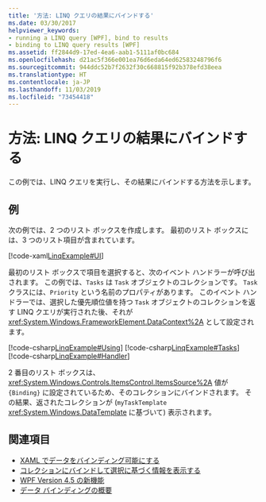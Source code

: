```yaml
---
title: '方法: LINQ クエリの結果にバインドする'
ms.date: 03/30/2017
helpviewer_keywords:
- running a LINQ query [WPF], bind to results
- binding to LINQ query results [WPF]
ms.assetid: ff2844d9-17ed-4ea6-aab1-5111af0bc684
ms.openlocfilehash: d21ac5f366e001ea76d6eda64ed62583248796f6
ms.sourcegitcommit: 944ddc52b7f2632f30c668815f92b378efd38eea
ms.translationtype: HT
ms.contentlocale: ja-JP
ms.lasthandoff: 11/03/2019
ms.locfileid: "73454418"
---
```

# <a name="how-to-bind-to-the-results-of-a-linq-query"></a>方法: LINQ クエリの結果にバインドする

この例では、LINQ クエリを実行し、その結果にバインドする方法を示します。

## <a name="example"></a>例

次の例では、2 つのリスト ボックスを作成します。 最初のリスト ボックスには、3 つのリスト項目が含まれています。

[!code-xaml[LinqExample#UI](~/samples/snippets/csharp/VS_Snippets_Wpf/LinqExample/CSharp/Window1.xaml#ui)]

最初のリスト ボックスで項目を選択すると、次のイベント ハンドラーが呼び出されます。 この例では、`Tasks` は `Task` オブジェクトのコレクションです。 `Task` クラスには、`Priority` という名前のプロパティがあります。 このイベント ハンドラーでは、選択した優先順位値を持つ `Task` オブジェクトのコレクションを返す LINQ クエリが実行された後、それが <xref:System.Windows.FrameworkElement.DataContext%2A> として設定されます。

[!code-csharp[LinqExample#Using](~/samples/snippets/csharp/VS_Snippets_Wpf/LinqExample/CSharp/Window1.xaml.cs#using)]
[!code-csharp[LinqExample#Tasks](~/samples/snippets/csharp/VS_Snippets_Wpf/LinqExample/CSharp/Window1.xaml.cs#tasks)]
[!code-csharp[LinqExample#Handler](~/samples/snippets/csharp/VS_Snippets_Wpf/LinqExample/CSharp/Window1.xaml.cs#handler)]

2 番目のリスト ボックスは、<xref:System.Windows.Controls.ItemsControl.ItemsSource%2A> 値が `{Binding}` に設定されているため、そのコレクションにバインドされます。 その結果、返されたコレクションが (`myTaskTemplate` <xref:System.Windows.DataTemplate> に基づいて) 表示されます。

## <a name="see-also"></a>関連項目

- [XAML でデータをバインディング可能にする](how-to-make-data-available-for-binding-in-xaml.md)
- [コレクションにバインドして選択に基づく情報を表示する](how-to-bind-to-a-collection-and-display-information-based-on-selection.md)
- [WPF Version 4.5 の新機能](../getting-started/whats-new.md)
- [データ バインディングの概要](../../../desktop-wpf/data/data-binding-overview.md)

